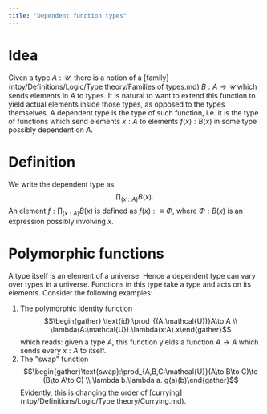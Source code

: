 ```yaml
---
title: "Dependent function types"
---
```


# Idea
Given a type $A:\mathcal{U}$, there is a notion of a [family](ntpy/Definitions/Logic/Type theory/Families of types.md) $B:A\to \mathcal{U}$ which sends elements in $A$ to types. It is natural to want to extend this function to yield actual elements inside those types, as opposed to the types themselves. A dependent type is the type of such function, i.e. it is the type of functions which send elements $x:A$ to elements $f(x):B(x)$ in some type possibly dependent on $A$.

# Definition
We write the dependent type as $$\prod_{(x:A)}B(x).$$ An element $f:\prod_{(x:A)}B(x)$ is defined as $f(x):\equiv\Phi$, where $\Phi:B(x)$ is an expression possibly involving $x$.

# Polymorphic functions
A type itself is an element of a universe. Hence a dependent type can vary over types in a universe. Functions in this type take a type and acts on its elements. Consider the following examples:

1. The polymorphic identity function $$\begin{gather} \text{id}:\prod_{(A:\mathcal{U})}A\to A \\ \lambda(A:\mathcal{U}).\lambda(x:A).x\end{gather}$$ which reads: given a type $A$, this function yields a function $A\to A$ which sends every $x:A$ to itself.
2. The "swap" function $$\begin{gather}\text{swap}:\prod_{A,B,C:\mathcal{U}}(A\to B\to C)\to (B\to A\to C) \\ \lambda b.\lambda a. g(a)(b)\end{gather}$$ Evidently, this is changing the order of [currying](ntpy/Definitions/Logic/Type theory/Currying.md).
